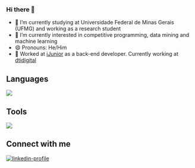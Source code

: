 ### Hi there 👋



- 🔭 I’m currently studying at Universidade Federal de Minas Gerais (UFMG) and working as a research student
- 🌱 I’m currently interested in competitive programming, data mining and machine learning
- 😄 Pronouns: He/Him
- 💼 Worked at [iJunior](https://ijunior.com.br/) as a back-end developer. Currently working at [dtidigital](https://www.dtidigital.com.br/)


## Languages

![](https://skillicons.dev/icons?i=python,c,cpp,js,java,julia,bash,typescript)

## Tools

![](https://skillicons.dev/icons?i=linux,docker,git,github,nodejs,mysql,spring,postman,latex,md,html,spring,angular,npm,mysql,postgres)


## Connect with me

<a href="https://www.linkedin.com/in/raul-araju-a89556212/" target="blank"><img align="center" src="https://img.shields.io/badge/LinkedIn-0077B5?style=for-the-badge&logo=linkedin&logoColor=white" alt="linkedin-profile"  /></a>

